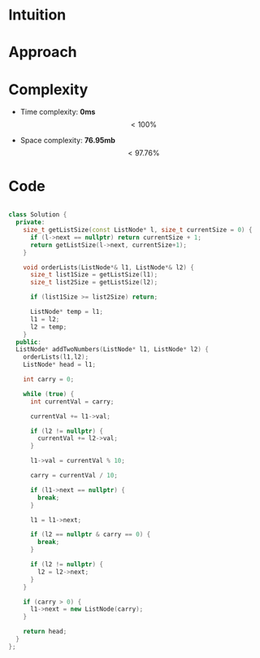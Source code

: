 # Intuition
<!-- Describe your first thoughts on how to solve this problem. -->

# Approach
<!-- Describe your approach to solving the problem. -->

# Complexity
- Time complexity: **0ms** $$ <100\% $$
<!-- Add your time complexity here, e.g. $$O(n)$$ -->

- Space complexity: **76.95mb** $$ < 97.76\% $$
<!-- Add your space complexity here, e.g. $$O(n)$$ -->

# Code
```cpp []

class Solution {
  private:
    size_t getListSize(const ListNode* l, size_t currentSize = 0) {
      if (l->next == nullptr) return currentSize + 1;
      return getListSize(l->next, currentSize+1);
    }

    void orderLists(ListNode*& l1, ListNode*& l2) {
      size_t list1Size = getListSize(l1);
      size_t list2Size = getListSize(l2);

      if (list1Size >= list2Size) return;

      ListNode* temp = l1;
      l1 = l2;
      l2 = temp;
    }
  public:
  ListNode* addTwoNumbers(ListNode* l1, ListNode* l2) {
    orderLists(l1,l2);
    ListNode* head = l1;

    int carry = 0;

    while (true) {
      int currentVal = carry;

      currentVal += l1->val;

      if (l2 != nullptr) {
        currentVal += l2->val;
      }

      l1->val = currentVal % 10;

      carry = currentVal / 10;

      if (l1->next == nullptr) {
        break;
      }

      l1 = l1->next;

      if (l2 == nullptr & carry == 0) {
        break;
      }

      if (l2 != nullptr) {
        l2 = l2->next;
      }
    }

    if (carry > 0) {
      l1->next = new ListNode(carry);
    }

    return head;
  }
};

```
